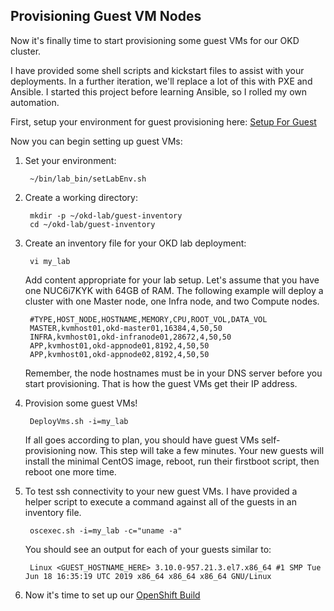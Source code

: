 ## Provisioning Guest VM Nodes

Now it's finally time to start provisioning some guest VMs for our OKD cluster.

I have provided some shell scripts and kickstart files to assist with your deployments.  In a further iteration, we'll replace a lot of this with PXE and Ansible.  I started this project before learning Ansible, so I rolled my own automation.

First, setup your environment for guest provisioning here: [Setup For Guest](Setup_Env.md)


Now you can begin setting up guest VMs:

1. Set your environment:

        ~/bin/lab_bin/setLabEnv.sh

1. Create a working directory:

        mkdir -p ~/okd-lab/guest-inventory
        cd ~/okd-lab/guest-inventory

1. Create an inventory file for your OKD lab deployment:

        vi my_lab

    Add content appropriate for your lab setup.  Let's assume that you have one NUC6i7KYK with 64GB of RAM.  The following example will deploy a cluster with one Master node, one Infra node, and two Compute nodes.

        #TYPE,HOST_NODE,HOSTNAME,MEMORY,CPU,ROOT_VOL,DATA_VOL
        MASTER,kvmhost01,okd-master01,16384,4,50,50
        INFRA,kvmhost01,okd-infranode01,28672,4,50,50
        APP,kvmhost01,okd-appnode01,8192,4,50,50
        APP,kvmhost01,okd-appnode02,8192,4,50,50

    Remember, the node hostnames must be in your DNS server before you start provisioning.  That is how the guest VMs get their IP address.

1. Provision some guest VMs!

        DeployVms.sh -i=my_lab

    If all goes according to plan, you should have guest VMs self-provisioning now.  This step will take a few minutes.  Your new guests will install the minimal CentOS image, reboot, run their firstboot script, then reboot one more time.

1. To test ssh connectivity to your new guest VMs.  I have provided a helper script to execute a command against all of the guests in an inventory file.

        oscexec.sh -i=my_lab -c="uname -a"
    
    You should see an output for each of your guests similar to:

        Linux <GUEST_HOSTNAME_HERE> 3.10.0-957.21.3.el7.x86_64 #1 SMP Tue Jun 18 16:35:19 UTC 2019 x86_64 x86_64 x86_64 GNU/Linux

1. Now it's time to set up our [OpenShift Build](../OKD_Install/README.md)
